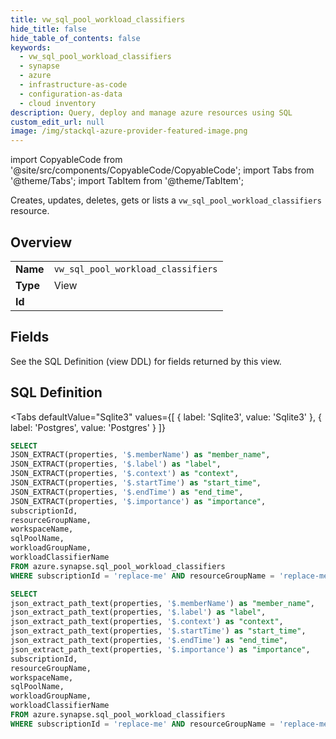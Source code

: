 ```yaml
--- 
title: vw_sql_pool_workload_classifiers
hide_title: false
hide_table_of_contents: false
keywords:
  - vw_sql_pool_workload_classifiers
  - synapse
  - azure
  - infrastructure-as-code
  - configuration-as-data
  - cloud inventory
description: Query, deploy and manage azure resources using SQL
custom_edit_url: null
image: /img/stackql-azure-provider-featured-image.png
---
```


import CopyableCode from '@site/src/components/CopyableCode/CopyableCode';
import Tabs from '@theme/Tabs';
import TabItem from '@theme/TabItem';

Creates, updates, deletes, gets or lists a <code>vw_sql_pool_workload_classifiers</code> resource.

## Overview
<table><tbody>
<tr><td><b>Name</b></td><td><code>vw_sql_pool_workload_classifiers</code></td></tr>
<tr><td><b>Type</b></td><td>View</td></tr>
<tr><td><b>Id</b></td><td><CopyableCode code="azure.synapse.vw_sql_pool_workload_classifiers" /></td></tr>
</tbody></table>

## Fields

See the SQL Definition (view DDL) for fields returned by this view.

## SQL Definition

<Tabs
defaultValue="Sqlite3"
values={[
{ label: 'Sqlite3', value: 'Sqlite3' },
{ label: 'Postgres', value: 'Postgres' }
]}
>
<TabItem value="Sqlite3">

```sql
SELECT
JSON_EXTRACT(properties, '$.memberName') as "member_name",
JSON_EXTRACT(properties, '$.label') as "label",
JSON_EXTRACT(properties, '$.context') as "context",
JSON_EXTRACT(properties, '$.startTime') as "start_time",
JSON_EXTRACT(properties, '$.endTime') as "end_time",
JSON_EXTRACT(properties, '$.importance') as "importance",
subscriptionId,
resourceGroupName,
workspaceName,
sqlPoolName,
workloadGroupName,
workloadClassifierName
FROM azure.synapse.sql_pool_workload_classifiers
WHERE subscriptionId = 'replace-me' AND resourceGroupName = 'replace-me' AND workspaceName = 'replace-me' AND sqlPoolName = 'replace-me' AND workloadGroupName = 'replace-me';
```

</TabItem>
<TabItem value="Postgres">

```sql
SELECT
json_extract_path_text(properties, '$.memberName') as "member_name",
json_extract_path_text(properties, '$.label') as "label",
json_extract_path_text(properties, '$.context') as "context",
json_extract_path_text(properties, '$.startTime') as "start_time",
json_extract_path_text(properties, '$.endTime') as "end_time",
json_extract_path_text(properties, '$.importance') as "importance",
subscriptionId,
resourceGroupName,
workspaceName,
sqlPoolName,
workloadGroupName,
workloadClassifierName
FROM azure.synapse.sql_pool_workload_classifiers
WHERE subscriptionId = 'replace-me' AND resourceGroupName = 'replace-me' AND workspaceName = 'replace-me' AND sqlPoolName = 'replace-me' AND workloadGroupName = 'replace-me';
```

</TabItem>
</Tabs>
